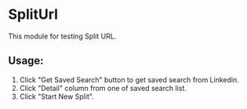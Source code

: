 # SplitUrl

This module for testing Split URL.

## Usage:
1. Click "Get Saved Search" button to get saved search from Linkedin.
2. Click "Detail" column from one of saved search list.
3. Click "Start New Split".
